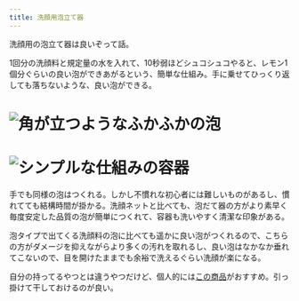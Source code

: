 ```yaml
---
title: 洗顔用泡立て器
---
```

洗顔用の泡立て器は良いぞって話。

1回分の洗顔料と規定量の水を入れて、10秒弱ほどシュコシュコやると、レモン1個分ぐらいの良い泡ができあがるという、簡単な仕組み。手に乗せてひっくり返しても落ちないような、良い泡ができる。

![](https://lh3.googleusercontent.com/docs/ADP-6oHZETTINxC8ajGRlXx73AznG3U4iKwpwKTukkkEXkkKsLIQJiy91P_uYKfWnJQHudArS41YqCuWcfF06lIhydIyiU0pIBheDpYQpXRycAuuEGN8YzDL4FvWYiB3ceqkTeofGwq8600Mwi9xS2jrQFlSTRP4Qxi7KDAV1ropBY_jqCURdwnu2_dyobA4F1-QAJzLf0tfqvtWSPUVaNTqJGlB-U2tbzPVmz-u6crirwnXMJRQ-IZHu3g1vjiJS7Cuc6Dn4Ztyu4_j-zQiRhLjKxgDsVIEVvtSyuT6sqb28NBHd-NgXi3WCROqEJ-UiM1JO5E4gnKM3wjHVX2cQHMxAglevjUgKiOSVq7G2DpYvl4F35dWOC8HCpAe3DiDagVKG9Bm1eHuiiZKh_uoGkUEb_GKSj9tAv_dNM-I4ZXLoKh_bolOab_6ShcCLDJdsFH-EywKT2ih15zc2pOaWwel33Qf2MvSI9iEkV0ql2mthRwoCCrYlywgk1P2t6cfKSQKZEE-se1AOgiWhtX1kJk51KP7_9WLXooeQoXgRSXw2K1QZLlmJRDOqBgaSM1RxFpkpFwnAV8khcxPXTLl7Jq2afJMRY1lZn3lAQzE8h2HvjMKcsguj_2LMsZtG9FXalL0oMRQGwm0SyunEnNu87kSe4OnnrXo3__zvH_KN6rxyL-VJIYDhGbgINkwkNq2uMPHdKkCp2t23S1SBJdZnt5m52R8xWKhygNt-OuEnqe5ItA_NZPwMHh1YxW-dtjT9ryMcWb6DxiLawflzU6xYDS_vI_Cr7jqE1TNVgZ12Uya1DLWPBQEUNxc_S1uW9t6z0davTCOOh0jpq6QRgK97jq8p8lhnvwBI7cXG3xsRsHZg1SS0e2Zwhec6aj4FXkZ_MfX63h1Y39qu_riJhsvDTp3SUNDmxjopZgJ95B_sc-up9SdMHQRg9_cBTEzh0dOe05JwRb3ZyiCcdQYhI0kHtMRB6BqMv2Em32V8-aZ7_wB7TJbTyB4F0YE0PBlbpmLzfB7zzqaQv9LnUWM6Bh9RHEG_sif2SqO42D427egQxnHuL7jNj8alKJh9GryagFJjGFIgNq5pJ2fMYU6G_MAmT3Hxf1TARYoRRf2Gh3ihk8JURgp8HhkjBW6PQmcO1p3Yb8v0lCcLZZE9MfCCUrHF9aKpt2818HYxRPXr8fUqODuAC_t1lki6KoXwUxjbcxDsKxDEq_oiEhs_cnRIfvQZpy9Ixe_ZOmfUN6NbPjkUZdGSt9VzxlQ "角が立つようなふかふかの泡")
================================================================================================================================================================================================================================================================================================================================================================================================================================================================================================================================================================================================================================================================================================================================================================================================================================================================================================================================================================================================================================================================================================================================================================================================================================================================================================================================================================================

![](https://lh3.googleusercontent.com/docs/ADP-6oFXzc1bJjY6L-GbyrJZ9CfLy82FrOBMvp8RsOl84oG1TzmeQurMFtX8As_ROUBF13x8a4O3jPbULadz-2Hx-4fGJQVstkYduotlkp_xRJC3pRZw-k597bZAm3o0KDEjraW49o1k6bAXSIC4apzKadOi9OTS7PE4iWo3VJqElBYtD8sJU5ohxMwdV_fysxQg4m8kec5_dWRLr3qMO8ZZVku3KmcvzhGhJwf2_34z2t9y9BERDPqqDaqBPnBxJpGEaTCRd9IWcS1P-R1u75-pc-Nx2FsYYPIrHiE30GPi1XkprZSrSawZrDaY_3l8_A8vT1_XEFE3RaPDbb-NGLeaXvMRKvfUVoi4J_CIRkg9VdC7FDyOQTnPhCymZBXvBjCUcr8kwI48yZ9Pb_ntqbhd4CS4bSObmVVSnHLayZY9fEYGrlG5UmVpc1hR04hU8pU3faf0fUGf9E0CXlI7pdB2fL8vMoIqSPJFg8d9f4EvrGZ6lfBTLhLlLfvYggYLUslupmQhhWqBc0xWMXw9xBWIb5mCKVxdo1h8iUBmZm9RFqWV8xWPQ_C5kd9Cp35VDlSzoklF-FTmghN44Qgrt4ph-Oh_QwTTl0EqXaYTJ6uBLSAsxQ70xJZdoAUocDZoQATaH6LBpf-y054WcbqwAl1gogWTrmW1lIEaEl8vHZV8FcYEhhaeQGri-J2K-WNuIRGHROOWxhdM9kWc_3kp0-AYechrh7YmdWMbcJFXQKvCljLbEencLGCpsT4lcgtWKXJ0qHNcsAiVQw_nEINBVOO8vwibdCe18Hzp2ZP0PeebJdUGufXKT7mjpZ8vwFMGEyKJFZx_20ipjgHu2PM8oeWYWedh-xkyCXaX7MxmJ1h_FhxGamE8z10C0WYs79ZdMLuZ6Ua1sOAAeiP72q2C3QJq1wIo6lJFiwHhgR6NqVFvxnbdobK-ZUYmYyxw7xllw8L51pQTmvMzClbavnytiy5iMdLL7OQbDTtvT3n34JXbEDRoNKDRkjLtYFb7PBOZKtCK9GCgA1npestrWlxiEDUnkAl_z77SNJJgon6KpYL6j1Zulp6eVmS9pVbLAH_NiD0QBcg89PpOg_OudOQCPLJ0eQLHtxnxtpSpKeqvV0rN2mPm_2rX53im-jaqHmRymNtKiOmlZHb09jzP9-c45PILrHVdp5BLPQt9DlL8mQlZywpXDvwLEejuhqZduQFiCGxjmrIxhobOEhqnOIGzWruT_jYTcwvgeB5AgbjfczHnL_A1W5kp "シンプルな仕組みの容器")
==============================================================================================================================================================================================================================================================================================================================================================================================================================================================================================================================================================================================================================================================================================================================================================================================================================================================================================================================================================================================================================================================================================================================================================================================================================================================================================================================================================================

手でも同様の泡はつくれる。しかし不慣れな初心者には難しいものがあるし、慣れてても結構時間が掛かる。洗顔ネットと比べても、泡だて器の方がより素早く毎度安定した品質の泡が簡単につくれて、容器も洗いやすく清潔な印象がある。

泡タイプで出てくる洗顔料の泡に比べても遥かに良い泡がつくれるので、こちらの方がダメージを抑えながらより多くの汚れを取れるし、良い泡はなかなか垂れてこないので、目を開けたままでも余裕で洗えるぐらい洗顔が楽になる。

自分の持ってるやつとは違うやつだけど、個人的には[この商品](https://www.amazon.co.jp/dp/B09KMP9GDN)がおすすめ。引っ掛けて干しておけるのが良い。
